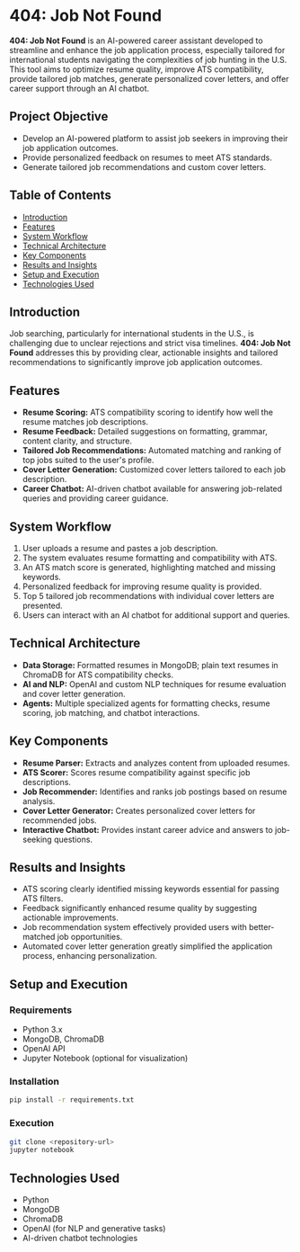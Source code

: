 # 404: Job Not Found

**404: Job Not Found** is an AI-powered career assistant developed to streamline and enhance the job application process, especially tailored for international students navigating the complexities of job hunting in the U.S. This tool aims to optimize resume quality, improve ATS compatibility, provide tailored job matches, generate personalized cover letters, and offer career support through an AI chatbot.

## Project Objective

- Develop an AI-powered platform to assist job seekers in improving their job application outcomes.
- Provide personalized feedback on resumes to meet ATS standards.
- Generate tailored job recommendations and custom cover letters.

## Table of Contents

- [Introduction](#introduction)
- [Features](#features)
- [System Workflow](#system-workflow)
- [Technical Architecture](#technical-architecture)
- [Key Components](#key-components)
- [Results and Insights](#results-and-insights)
- [Setup and Execution](#setup-and-execution)
- [Technologies Used](#technologies-used)
## Introduction

Job searching, particularly for international students in the U.S., is challenging due to unclear rejections and strict visa timelines. **404: Job Not Found** addresses this by providing clear, actionable insights and tailored recommendations to significantly improve job application outcomes.

## Features

- **Resume Scoring:** ATS compatibility scoring to identify how well the resume matches job descriptions.
- **Resume Feedback:** Detailed suggestions on formatting, grammar, content clarity, and structure.
- **Tailored Job Recommendations:** Automated matching and ranking of top jobs suited to the user's profile.
- **Cover Letter Generation:** Customized cover letters tailored to each job description.
- **Career Chatbot:** AI-driven chatbot available for answering job-related queries and providing career guidance.

## System Workflow

1. User uploads a resume and pastes a job description.
2. The system evaluates resume formatting and compatibility with ATS.
3. An ATS match score is generated, highlighting matched and missing keywords.
4. Personalized feedback for improving resume quality is provided.
5. Top 5 tailored job recommendations with individual cover letters are presented.
6. Users can interact with an AI chatbot for additional support and queries.

## Technical Architecture

- **Data Storage:** Formatted resumes in MongoDB; plain text resumes in ChromaDB for ATS compatibility checks.
- **AI and NLP:** OpenAI and custom NLP techniques for resume evaluation and cover letter generation.
- **Agents:** Multiple specialized agents for formatting checks, resume scoring, job matching, and chatbot interactions.

## Key Components

- **Resume Parser:** Extracts and analyzes content from uploaded resumes.
- **ATS Scorer:** Scores resume compatibility against specific job descriptions.
- **Job Recommender:** Identifies and ranks job postings based on resume analysis.
- **Cover Letter Generator:** Creates personalized cover letters for recommended jobs.
- **Interactive Chatbot:** Provides instant career advice and answers to job-seeking questions.

## Results and Insights

- ATS scoring clearly identified missing keywords essential for passing ATS filters.
- Feedback significantly enhanced resume quality by suggesting actionable improvements.
- Job recommendation system effectively provided users with better-matched job opportunities.
- Automated cover letter generation greatly simplified the application process, enhancing personalization.

## Setup and Execution

### Requirements

- Python 3.x
- MongoDB, ChromaDB
- OpenAI API
- Jupyter Notebook (optional for visualization)

### Installation

```bash
pip install -r requirements.txt
```

### Execution

```bash
git clone <repository-url>
jupyter notebook
```

## Technologies Used

- Python
- MongoDB
- ChromaDB
- OpenAI (for NLP and generative tasks)
- AI-driven chatbot technologies



